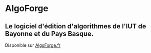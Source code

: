 # AlgoForge
## Le logiciel d'édition d'algorithmes de l'IUT de Bayonne et du Pays Basque.

Disponible sur [AlgoForge.fr](https://algoforge.fr)
